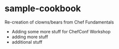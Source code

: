 # sample-cookbook

Re-creation of clowns/bears from Chef Fundamentals
- Adding some more stuff for ChefConf Workshop
- adding more stuff
- additional stuff
